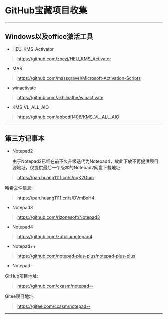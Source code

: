 # GitHub宝藏项目收集

----------------------

## Windows以及office激活工具

- HEU_KMS_Activator 

> https://github.com/zbezj/HEU_KMS_Activator

- MAS

> https://github.com/massgravel/Microsoft-Activation-Scripts

- winactivate

> https://github.com/akhilnathe/winactivate

- KMS_VL_ALL_AIO

> https://github.com/abbodi1406/KMS_VL_ALL_AIO

----------------------

## 第三方记事本

- Notepad2

    由于Notepad2已经在前不久升级迭代为Notepad4，故此下放不再提供项目源地址，仅提供最后一个版本的Notepad2网盘下载地址

> https://pan.huang1111.cn/s/nqK2Oum

哈希文件信息:

> https://pan.huang1111.cn/s/DVmBxH4

- Notepad3

> https://github.com/rizonesoft/Notepad3

- Notepad4

> https://github.com/zufuliu/notepad4

- Notepad++

> https://github.com/notepad-plus-plus/notepad-plus-plus

- Notepad--

GitHub项目地址:

> https://github.com/cxasm/notepad--

Gitee项目地址:

> https://gitee.com/cxasm/notepad--

----------------------